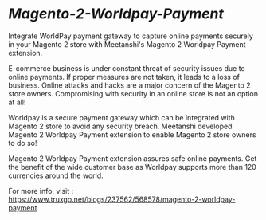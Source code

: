 # _Magento-2-Worldpay-Payment_
Integrate WorldPay payment gateway to capture online payments securely in your Magento 2 store with Meetanshi's Magento 2 Worldpay Payment extension.  

E-commerce business is under constant threat of security issues due to online payments. If proper measures are not taken, it leads to a loss of business. Online attacks and hacks are a major concern of the Magento 2 store owners. Compromising with security in an online store is not an option at all!  

Worldpay is a secure payment gateway which can be integrated with Magento 2 store to avoid any security breach. Meetanshi developed Magento 2 Worldpay Payment extension to enable Magento 2 store owners to do so!  

Magento 2 Worldpay Payment extension assures safe online payments. Get the benefit of the wide customer base as Worldpay supports more than 120 currencies around the world.  

For more info, visit : https://www.truxgo.net/blogs/237562/568578/magento-2-worldpay-payment
